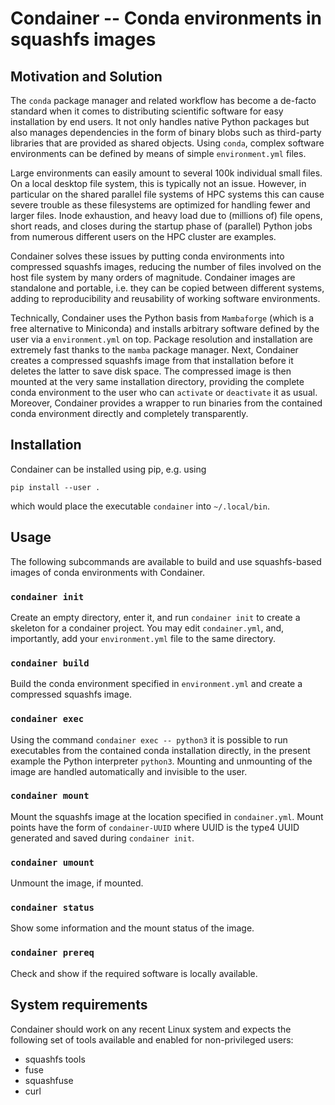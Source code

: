 # Condainer -- Conda environments in squashfs images

## Motivation and Solution

The `conda` package manager and related workflow has become a
de-facto standard when it comes to distributing scientific software
for easy installation by end users. It not only handles native
Python packages but also manages dependencies in the form of
binary blobs such as third-party libraries that are provided as
shared objects. Using `conda`, complex software environments can
be defined by means of simple `environment.yml` files.

Large environments can easily amount to several 100k individual
small files. On a local desktop file system, this is typically not
an issue.  However, in particular on the shared parallel file
systems of HPC systems this can cause severe trouble as these
filesystems are optimized for handling fewer and larger files. Inode
exhaustion, and heavy load due to (millions of) file opens, short
reads, and closes during the startup phase of (parallel) Python jobs
from numerous different users on the HPC cluster are examples.

Condainer solves these issues by putting conda environments into
compressed squashfs images, reducing the number of files involved on
the host file system by many orders of magnitude. Condainer images
are standalone and portable, i.e. they can be copied between
different systems, adding to reproducibility and reusability of
working software environments.

Technically, Condainer uses the Python basis from `Mambaforge`
(which is a free alternative to Miniconda) and installs arbitrary
software defined by the user via a `environment.yml` on top. Package
resolution and installation are extremely fast thanks to the `mamba`
package manager. Next, Condainer creates a compressed squashfs image
from that installation before it deletes the latter to save disk
space. The compressed image is then mounted at the very same
installation directory, providing the complete conda environment to
the user who can `activate` or `deactivate` it as usual. Moreover,
Condainer provides a wrapper to run binaries from the contained
conda environment directly and completely transparently.

## Installation

Condainer can be installed using pip, e.g. using

`pip install --user .`

which would place the executable `condainer` into `~/.local/bin`.

## Usage

The following subcommands are available to build and use
squashfs-based images of conda environments with Condainer.

### `condainer init`

Create an empty directory, enter it, and run `condainer init` to
create a skeleton for a condainer project. You may edit
`condainer.yml`, and, importantly, add your `environment.yml` file
to the same directory.

### `condainer build`

Build the conda environment specified in `environment.yml` and
create a compressed squashfs image.

### `condainer exec`

Using the command `condainer exec -- python3` it is possible to run
executables from the contained conda installation directly, in the
present example the Python interpreter `python3`. Mounting and
unmounting of the image are handled automatically and invisible to
the user.

### `condainer mount`

Mount the squashfs image at the location specified in
`condainer.yml`. Mount points have the form of `condainer-UUID`
where UUID is the type4 UUID generated and saved during `condainer
init`.

### `condainer umount`

Unmount the image, if mounted.

### `condainer status`

Show some information and the mount status of the image.

### `condainer prereq`

Check and show if the required software is locally available.

## System requirements

Condainer should work on any recent Linux system and expects the following set
of tools available and enabled for non-privileged users:

* squashfs tools
* fuse
* squashfuse
* curl


